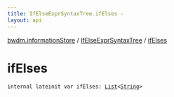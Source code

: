 ```yaml
---
title: IfElseExprSyntaxTree.ifElses - 
layout: api
---
```


<div class='api-docs-breadcrumbs'><a href="../index.html">bwdm.informationStore</a> / <a href="index.html">IfElseExprSyntaxTree</a> / <a href="./if-elses.html">ifElses</a></div>

# ifElses

<div class="signature"><code><span class="keyword">internal</span> <span class="keyword">lateinit</span> <span class="keyword">var </span><span class="identifier">ifElses</span><span class="symbol">: </span><a href="https://kotlinlang.org/api/latest/jvm/stdlib/kotlin.collections/-list/index.html"><span class="identifier">List</span></a><span class="symbol">&lt;</span><a href="https://kotlinlang.org/api/latest/jvm/stdlib/kotlin/-string/index.html"><span class="identifier">String</span></a><span class="symbol">&gt;</span></code></div>
